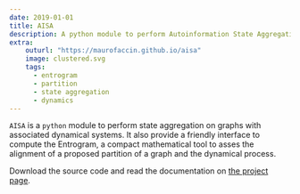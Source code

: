 ```yaml
---
date: 2019-01-01
title: AISA
description: A python module to perform Autoinformation State Aggregation and a helper to compute the Entrogram of an aggregated network.
extra:
    outurl: "https://maurofaccin.github.io/aisa"
    image: clustered.svg
    tags:
      - entrogram
      - partition
      - state aggregation
      - dynamics
---
```


`AISA` is a `python` module to perform state aggregation on graphs with associated dynamical systems.
It also provide a friendly interface to compute the Entrogram, a compact mathematical tool to asses the alignment of a proposed partition of a graph and the dynamical process.

Download the source code and read the documentation on [the project page](https://maurofaccin.github.io/aisa).
